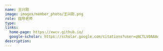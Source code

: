 ```yaml
---
name: 王兴刚
image: images/member_photo/王兴刚.png
role: 指导老师
type: 
links:
  home-page: https://xwcv.github.io/
  google-scholar: https://scholar.google.com/citations?user=qNCTLV0AAAAJ
description:
---
```

